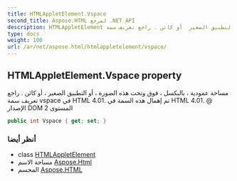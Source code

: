```yaml
---
title: HTMLAppletElement.Vspace
second_title: Aspose.HTML لمرجع .NET API
description: HTMLAppletElement ملكية. مساحة عمودية  بالبكسل  فوق وتحت هذه الصورة  أو التطبيق الصغير  أو كائن . راجع تعريف سمة vspace في HTML 4.01. تم إهمال هذه السمة في HTML 4.01.  الإصدار DOM المستوى 2
type: docs
weight: 100
url: /ar/net/aspose.html/htmlappletelement/vspace/
---
```

## HTMLAppletElement.Vspace property

مساحة عمودية ، بالبكسل ، فوق وتحت هذه الصورة ، أو التطبيق الصغير ، أو كائن . راجع تعريف سمة vspace في HTML 4.01. تم إهمال هذه السمة في HTML 4.01. @ الإصدار DOM المستوى 2

```csharp
public int Vspace { get; set; }
```

### أنظر أيضا

* class [HTMLAppletElement](../)
* مساحة الاسم [Aspose.Html](../../htmlappletelement/)
* المجسم [Aspose.HTML](../../../)


